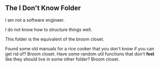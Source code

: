## The I Don't Know Folder

I am not a software engineer. 

I do not know how to structure things well.

This folder is the equivalent of the broom closet. 

Found some old manuals for a rice cooker that you don't know if you can get rid of? Broom closet. Have some random util functions that don't __feel__ like they should live in some other folder? Broom closet.